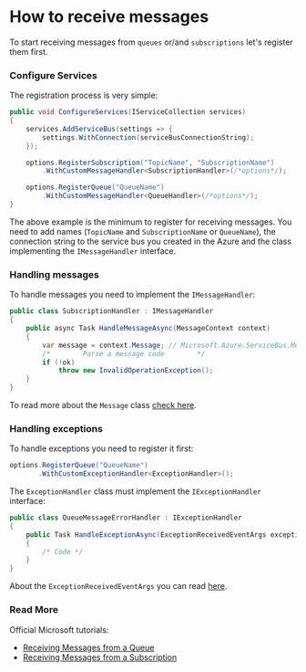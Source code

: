 # How to receive messages

To start receiving messages from `queues` or/and `subscriptions` let's register them first.

### Configure Services

The registration process is very simple:
```csharp
public void ConfigureServices(IServiceCollection services)
{
    services.AddServiceBus(settings => {
        settings.WithConnection(serviceBusConnectionString);
    });

    options.RegisterSubscription("TopicName", "SubscriptionName")
        .WithCustomMessageHandler<SubscriptionHandler>(/*options*/);

    options.RegisterQueue("QueueName")
        .WithCustomMessageHandler<QueueHandler>(/*options*/);
}
```
The above example is the minimum to register for receiving messages.
You need to add names (`TopicName` and `SubscriptionName` or `QueueName`), the connection string to the service bus you created in the Azure
and the class implementing the `IMessageHandler` interface.

### Handling messages

To handle messages you need to implement the `IMessageHandler`:
```csharp
public class SubscriptionHandler : IMessageHandler
{
    public async Task HandleMessageAsync(MessageContext context)
    {
        var message = context.Message; // Microsoft.Azure.ServiceBus.Message
        /*        Parse a message code        */
        if (!ok)
            throw new InvalidOperationException();
    }
}
```
To read more about the `Message` class [check here](https://docs.microsoft.com/en-us/dotnet/api/microsoft.azure.servicebus.message?view=azure-dotnet).


### Handling exceptions
To handle exceptions you need to register it first:
```csharp
options.RegisterQueue("QueueName")
       .WithCustomExceptionHandler<ExceptionHandler>();

```
The `ExceptionHandler` class must implement the `IExceptionHandler` interface:

```csharp
public class QueueMessageErrorHandler : IExceptionHandler
{
    public Task HandleExceptionAsync(ExceptionReceivedEventArgs exceptionReceivedEventArgs)
    {
        /* Code */
    }
}
```
About the `ExceptionReceivedEventArgs` you can read [here](https://docs.microsoft.com/en-us/dotnet/api/microsoft.servicebus.messaging.exceptionreceivedeventargs?view=azure-dotnet).

### Read More
Official Microsoft tutorials:
- [Receiving Messages from a Queue](https://docs.microsoft.com/en-us/azure/service-bus-messaging/service-bus-dotnet-get-started-with-queues#receive-messages-from-the-queue)
- [Receiving Messages from a Subscription](https://docs.microsoft.com/en-us/azure/service-bus-messaging/service-bus-dotnet-how-to-use-topics-subscriptions#receive-messages-from-the-subscription)
